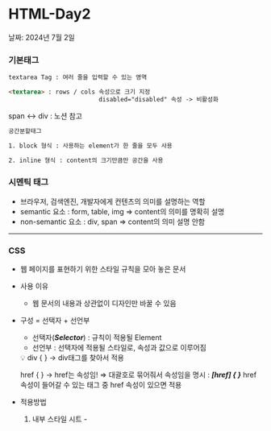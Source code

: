 # HTML-Day2

날짜: 2024년 7월 2일

### 기본태그

```html
textarea Tag : 여러 줄을 입력할 수 있는 영역

<textarea> : rows / cols 속성으로 크기 지정
						 disabled="disabled" 속성 -> 비활성화
```

span ↔ div : 노션 참고

```html
공간분할태그

1. block 형식 : 사용하는 element가 한 줄을 모두 사용

2. inline 형식 : content의 크기만큼만 공간을 사용
```

### 시멘틱 태그

- 브라우저, 검색엔진, 개발자에게 컨텐츠의 의미를 설명하는 역할
- semantic 요소 : form, table, img ⇒ content의 의미를 명확히 설명
- non-semantic 요소 : div, span ⇒ content의 의미 설명 안함

---

### CSS

- 웹 페이지를 표현하기 위한 스타일 규칙을 모아 놓은 문서
- 사용 이유
    - 웹 문서의 내용과 상관없이 디자인만 바꿀 수 있음
    
- 구성 = 선택자 + 선언부
    - 선택자(***Selector***) : 규칙이 적용될 Element
    - 선언부 : 선택자에 적용될 스타일로, 속성과 값으로 이루어짐
    
    <aside>
    💡 div { } → div태그를 찾아서 적용
    
    href { } → href는 속성임! 
                ⇒ 대괄호로 묶어줘서 속성임을 명시 : ***[href] { }*** 
                     href 속성이 들어갈 수 있는 태그 중 href 속성이 있으면 적용
    
    </aside>
    

- 적용방법
    1. 내부 스타일 시트 - <style> 태그 내에서 사용 
    2. 외부 스타일 시트 적용    ← **권장!**
    3. 인라인 스타일 - 태그에서 직접 적용
    
    ```html
    1. 내부 스타일 시트 적용
    
    <head>
    	<style> 
    		css규칙
    	</style>
    </head>
    
    ------------------------------------------------------------------------------
    2. 외부 스타일 시트 적용
    
    <head>
    	<link rel="stylesheet" (type="text/css") href="css파일">
    </head>
    
    ------------------------------------------------------------------------------
    3. 인라인 스타일
    
    <h2 style="color : blue;"> 인라인 스타일 적용 </h2>
    ```
    
    겹치는 CSS 스타일에 대한 우선순위 : 3 > 1 > 2
    
    (겹치지 않는 스타일의 경우엔 해당 없음)
    

### CSS - 상속

- 부모 요소의 속성을 자식 요소에게 상속시킴 : Text 관련, Opacity, Color, list-style
- 모든 속성이 상속되는 것은 아님 : Box Model 관련(width, height, margin..)

---

### **Selector ****
1. 일반 선택자

```html
일반 선택자
<style>
  * {
		  margin: 0px;  //전체 요소에 대해 마진 없애기
  }
  
  div, h3, p {
	  스타일 규칙
  }
  
	div p {//div 하위 내에 있는 p에 대해서 스타일 적용 
	 스타일 규칙
  }
 
	div>p {//div 바로 밑 p에 대해서만 스타일 적용
		
	}
	
	p.클래스이름 {//class가 클래스이름인 p 태그에 대해서 적용
	
	}
	
	#id이름 {
	스타일 규칙
	}
  
</style>
```

- p.target1  != p .target1
    - p.target1 : class가 target1인 p 태그에 대해서 적용
    - p .target1 : p 하위에 있는 target1 클래스 태그에 대해서 적용

- <body class = “Ureca Water”> : CSS를 적용한다면 클래스Ureca 태그랑 클래스 Water 태그에 대해서 각각 적용되어야 함

1. 복합 선택자
    
    ```html
    복합 선택자
    ----------------------------------------------------------------------------------
    인접 형제 선택자 : 같은 부모 태그를 가지고, **바로 옆에 인접**한 형제 태그
    								 형제 관계인 엘리먼트가 여러 개 존재한다면 첫번째 요소만 선택
    <style>
    	element1 + element2 { //인접형제 선택자 = element1과 형제관계를 가진 ***element2에 적용***
    		스타일 규칙
    	}
    </style>
    
    일반 형제 선택자 : 같은 부모 태그를 가지고, 바로 옆에 인접하지 않아도 그냥 형제 태그면 적용됨!
    									형제 관계인 엘리먼트가 여러 개 존재한다면 모든 요소를 선택
    <style>
    	element1 ~ element2 { 
    	//인접형제 선택자 : element1 형제인 ***element2 요소들***에 적용(element1에는 적용X)
    		
    	}
    </style>
    ```
    

1. 가상 클래스 선택자
    
    ![Untitled](HTML-Day2%20300ddecb9cf44327900b70e902cbe8dc/Untitled%206.png)
    
    - li ← 자식 요소임
    - ‘ : ‘ = 자식 요소임을 나타냄 ⇒ **ul의 자식임!~!!!!!**
    - li:nth-child(5) -  <ul>의 5번째 <li>요소는 마젠타 컬러
    - li:nth-child(3n+1) - <ul>에 대한 1,4,7 ..번째 <li> 요소는 스카이블루 컬러
    - li:last-child : <ul>의 마지막 <li>자식 요소
    
    - 3번째 퀴즈 코드에 적용해보기
        
          → <tr> 직속 하위 <td>에 대해서 align center 일일이 적용하지 않고 
        
               한방에 처리될 수 있도록
        
        ```html
        <style>
        	1번 방법)
          td:first-child {
            text-align: center;
          }
            
          2번 방법)
          td:nth-child(1) {
        		text-align : center;
          }
        </style>
        ```
        

1. 속성 선택자
    
    ```html
    속성 선택자 : 특정 속성 or 속성값을 갖는 엘리먼트를 선택
    ----------------------------------------------------------------------------------
    
    <style>
    	[속성] { }
    	[속성 = V] { }    //속성값이 V와 일치하는 엘리먼트만
    	[속성 ^= V] { }   //속성값이 V로 시작하는 엘리먼트만
    	[속성 $= V] { }   //속성값이 V로 끝나는 엘리먼트만
    	p[속성 = V] { }   //p 태그 중 속성값이 V인 엘리먼트만
    	
    </style>
    ```
    

---

### CSS 속성

- Font 속성 : font-style, font-weight, font-size

- Text 속성 : text-align ( → center, left, right, justify (=좌우 맞춰서 정렬)), color, text-decoration
    - text-align 비교해보기
     
    - white-space속성 :
        
        Element {white-space : normal/pre/nowrap/pre-wrap}
        
        nowrap - 텍스트가 길어서 부모 요소 안의 가로폭을 넘어가더라도 자동 줄바꿈X
        
- **사용자 인터페이스 속성 : *display* ****
    - display속성의 설정값을 변경하여 개발자가 원하는 모양으로 변경
    
    ```html
    <style>
    	div.target1 { ***display : inline*;** } //block 형식인 div를 inline 형식으로 노출되게
    	
    	div.target1 { ***display : inline-block*;** } //inline 형식이지만 block성질도 있어서 폭/길이 변경 가능
    	
    	span.target2 { ***display : block***; }  //inline 형식인 span을 block 형식으로 노출되게
    </style>
    ```
    
    <aside>
    💡 이미지에 대해 자바스크립트로 visibility 속성을 hidden으로 설정한 것과 비교해보기
    
    ⇒ **영역은 그대로 있고** 이미지를 안보이게 CSS 변경
    
    Display 속성을 none으로 변경하는 경우 **이미지 영역 자체가 사라짐**
    
    </aside>
    
- <table> 관련 속성
    - width / height
    - table { border : } : 테이블 전체 겉 테두리에 적용됨
        
        ⇒ tr, td에도 테두리를 주고 싶다면 tr, td에 대해서 따로 CSS 규칙 만들어서 적용해야 함
        

---

### Positioning

- HTML 내 문서의 위치를 지정하거나 객체의 visibility를 다룸
- 엘리먼트의 위치를 고정시키거나 브라우저 크기에 따라 이동하는 등의 설정
- 정적인 HTML을 자바스크립트를 통해 동적으로 만들기 위한 속성

<aside>
💡 static(디폴트) : top, left에서의 거리 지정 불가 / 문서 작성 순서 그대로 ****좌측상단 배치

relative : top, left 거리 지정

absolute : 자신의 상위 BOX(부모 엘리먼트)를 기준으로 상하좌우 절대 위치 지정

  
fixed : 스크롤해도 지정된 위치에 고정되어서 둥둥 따라옴

</aside>

- z-index → relative or absolute 등의 속성으로 사용
    - 엘리먼트가 겹치는 경우에 대한 우선순위를 정할 수 있음
    
---

### 게임으로 연습하기

<Selector 연습>

https://flukeout.github.io/ - 셀렉터 게임 ㅎ,ㅎ

<Grid Layout 연습>- 행과 열을 기준으로 배치하는 방법입니다.

https://cssgridgarden.com/#ko

<Flexbox 연습>

https://flexboxfroggy.com/#ko

- Flex(플렉스)는 Flexible Box, Flexbox라고 부르기도 함
- Flex는 레이아웃 배치 전용 기능으로 고안
- float나 inline-block 등을 이용한 기존 방식보다 훨씬 강력하고 편리함
- justify-content 속성/align-items 속성/flex-direction

![justify-content 속성 중에 헷갈리는거](HTML-Day2%20300ddecb9cf44327900b70e902cbe8dc/Untitled%208.png)

justify-content 속성 중에 헷갈리는거

